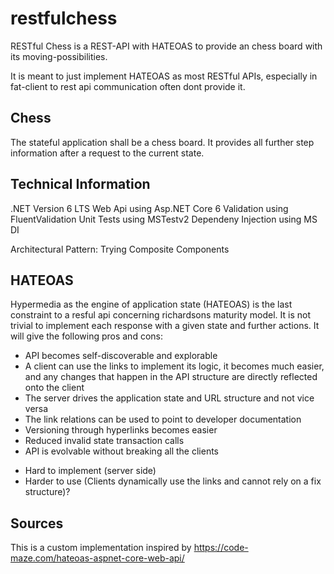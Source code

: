 # restfulchess
RESTful Chess is a REST-API with HATEOAS to provide an chess board with its moving-possibilities.

It is meant to just implement HATEOAS as most RESTful APIs, especially in fat-client to rest api communication often dont provide it.

## Chess
The stateful application shall be a chess board. It provides all further step information after a request to the current state.

## Technical Information
.NET Version 6 LTS
Web Api using Asp.NET Core 6
Validation using FluentValidation
Unit Tests using MSTestv2
Dependeny Injection using MS DI

Architectural Pattern: Trying Composite Components

## HATEOAS
Hypermedia as the engine of application state (HATEOAS) is the last constraint to a resful api concerning richardsons maturity model.
It is not trivial to implement each response with a given state and further actions. It will give the following pros and cons:
   
+ API becomes self-discoverable and explorable
+ A client can use the links to implement its logic, it becomes much easier, and any changes that happen in the API structure are directly reflected onto the client
+ The server drives the application state and URL structure and not vice versa
+ The link relations can be used to point to developer documentation
+ Versioning through hyperlinks becomes easier
+ Reduced invalid state transaction calls
+ API is evolvable without breaking all the clients
- Hard to implement (server side)
- Harder to use (Clients dynamically use the links and cannot rely on a fix structure)?

## Sources
This is a custom implementation inspired by https://code-maze.com/hateoas-aspnet-core-web-api/